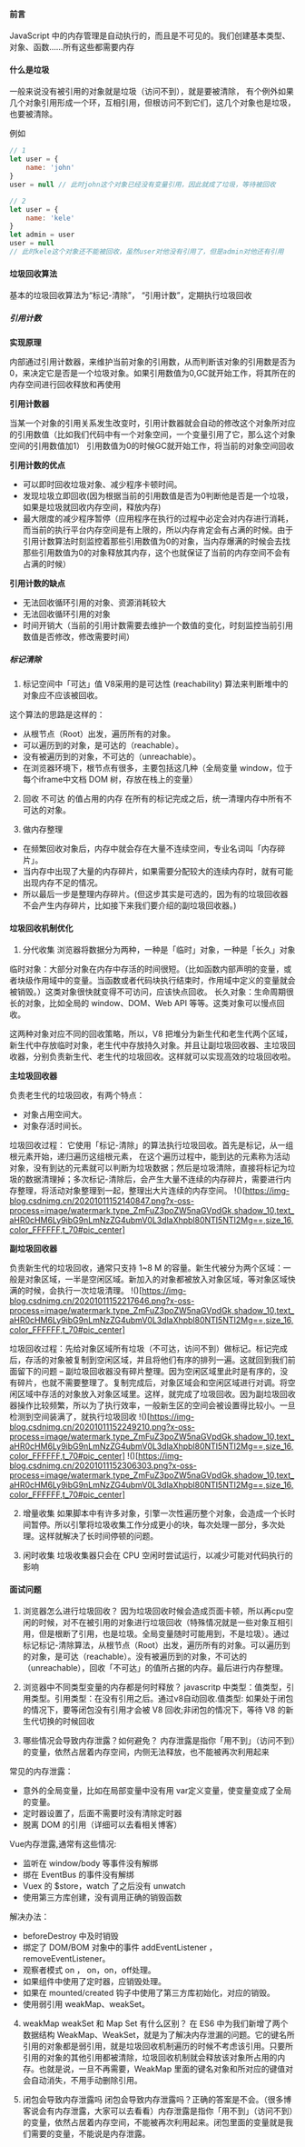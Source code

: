 #### 前言
JavaScript 中的内存管理是自动执行的，而且是不可见的。我们创建基本类型、对象、函数……所有这些都需要内存

#### 什么是垃圾
一般来说没有被引用的对象就是垃圾（访问不到），就是要被清除， 有个例外如果几个对象引用形成一个环，互相引用，但根访问不到它们，这几个对象也是垃圾，也要被清除。

例如
```js
// 1
let user = {
    name: 'john'
}
user = null // 此时john这个对象已经没有变量引用，因此就成了垃圾，等待被回收

// 2
let user = {
    name: 'kele'
}
let admin = user
user = null
// 此时kele这个对象还不能被回收，虽然user对他没有引用了，但是admin对他还有引用
```

#### 垃圾回收算法
基本的垃圾回收算法为“标记-清除”， “引用计数”，定期执行垃圾回收

##### 引用计数
**实现原理**

内部通过引用计数器，来维护当前对象的引用数，从而判断该对象的引用数是否为0，来决定它是否是一个垃圾对象。如果引用数值为0,GC就开始工作，将其所在的内存空间进行回收释放和再使用

**引用计数器**

当某一个对象的引用关系发生改变时，引用计数器就会自动的修改这个对象所对应的引用数值（比如我们代码中有一个对象空间，一个变量引用了它，那么这个对象空间的引用数值加1） 引用数值为0的时候GC就开始工作，将当前的对象空间回收

**引用计数的优点**
* 可以即时回收垃圾对象、减少程序卡顿时间。
* 发现垃圾立即回收(因为根据当前的引用数值是否为0判断他是否是一个垃圾，如果是垃圾就回收内存空间，释放内存)
* 最大限度的减少程序暂停（应用程序在执行的过程中必定会对内存进行消耗，而当前的执行平台内存空间是有上限的，所以内存肯定会有占满的时候。由于引用计数算法时刻监控着那些引用数值为0的对象，当内存爆满的时候会去找那些引用数值为0的对象释放其内存，这个也就保证了当前的内存空间不会有占满的时候）

**引用计数的缺点**
* 无法回收循环引用的对象、资源消耗较大
* 无法回收循环引用的对象
* 时间开销大（当前的引用计数需要去维护一个数值的变化，时刻监控当前引用数值是否修改，修改需要时间）

##### 标记清除
1. 标记空间中「可达」值
V8采用的是可达性 (reachability) 算法来判断堆中的对象应不应该被回收。

这个算法的思路是这样的：

* 从根节点（Root）出发，遍历所有的对象。
* 可以遍历到的对象，是可达的（reachable）。
* 没有被遍历到的对象，不可达的（unreachable）。
* 在浏览器环境下，根节点有很多，主要包括这几种（全局变量 window，位于每个iframe中文档 DOM 树，存放在栈上的变量）

2. 回收 不可达 的值占用的内存
在所有的标记完成之后，统一清理内存中所有不可达的对象。

3. 做内存整理
* 在频繁回收对象后，内存中就会存在大量不连续空间，专业名词叫「内存碎片」。
* 当内存中出现了大量的内存碎片，如果需要分配较大的连续内存时，就有可能出现内存不足的情况。
* 所以最后一步是整理内存碎片。(但这步其实是可选的，因为有的垃圾回收器不会产生内存碎片，比如接下来我们要介绍的副垃圾回收器。)

#### 垃圾回收机制优化
1. 分代收集
浏览器将数据分为两种，一种是「临时」对象，一种是「长久」对象

临时对象：大部分对象在内存中存活的时间很短。（比如函数内部声明的变量，或者块级作用域中的变量。当函数或者代码块执行结束时，作用域中定义的变量就会被销毁。）这类对象很快就变得不可访问，应该快点回收。
长久对象：生命周期很长的对象，比如全局的 window、DOM、Web API 等等。这类对象可以慢点回收。

这两种对象对应不同的回收策略，所以，V8 把堆分为新生代和老生代两个区域， 新生代中存放临时对象，老生代中存放持久对象。并且让副垃圾回收器、主垃圾回收器，分别负责新生代、老生代的垃圾回收。这样就可以实现高效的垃圾回收啦。

**主垃圾回收器**

负责老生代的垃圾回收，有两个特点：

* 对象占用空间大。
* 对象存活时间长。

垃圾回收过程： 它使用「标记-清除」的算法执行垃圾回收。首先是标记，从一组根元素开始，递归遍历这组根元素， 在这个遍历过程中，能到达的元素称为活动对象，没有到达的元素就可以判断为垃圾数据；然后是垃圾清除，直接将标记为垃圾的数据清理掉；多次标记-清除后，会产生大量不连续的内存碎片，需要进行内存整理，将活动对象整理到一起，整理出大片连续的内存空间。
!()[https://img-blog.csdnimg.cn/20201011152140847.png?x-oss-process=image/watermark,type_ZmFuZ3poZW5naGVpdGk,shadow_10,text_aHR0cHM6Ly9ibG9nLmNzZG4ubmV0L3dlaXhpbl80NTI5NTI2Mg==,size_16,color_FFFFFF,t_70#pic_center]

**副垃圾回收器**

负责新生代的垃圾回收，通常只支持 1~8 M 的容量。新生代被分为两个区域：一般是对象区域，一半是空闲区域。新加入的对象都被放入对象区域，等对象区域快满的时候，会执行一次垃圾清理。
!()[https://img-blog.csdnimg.cn/20201011152217646.png?x-oss-process=image/watermark,type_ZmFuZ3poZW5naGVpdGk,shadow_10,text_aHR0cHM6Ly9ibG9nLmNzZG4ubmV0L3dlaXhpbl80NTI5NTI2Mg==,size_16,color_FFFFFF,t_70#pic_center]

垃圾回收过程：先给对象区域所有垃圾（不可达，访问不到）做标记。标记完成后，存活的对象被复制到空闲区域，并且将他们有序的排列一遍。这就回到我们前面留下的问题 – 副垃圾回收器没有碎片整理。因为空闲区域里此时是有序的，没有碎片，也就不需要整理了。复制完成后，对象区域会和空闲区域进行对调。将空闲区域中存活的对象放入对象区域里。这样，就完成了垃圾回收。因为副垃圾回收器操作比较频繁，所以为了执行效率，一般新生区的空间会被设置得比较小。一旦检测到空间装满了，就执行垃圾回收
!()[https://img-blog.csdnimg.cn/20201011152249210.png?x-oss-process=image/watermark,type_ZmFuZ3poZW5naGVpdGk,shadow_10,text_aHR0cHM6Ly9ibG9nLmNzZG4ubmV0L3dlaXhpbl80NTI5NTI2Mg==,size_16,color_FFFFFF,t_70#pic_center]
!()[https://img-blog.csdnimg.cn/20201011152306303.png?x-oss-process=image/watermark,type_ZmFuZ3poZW5naGVpdGk,shadow_10,text_aHR0cHM6Ly9ibG9nLmNzZG4ubmV0L3dlaXhpbl80NTI5NTI2Mg==,size_16,color_FFFFFF,t_70#pic_center]

2. 增量收集
如果脚本中有许多对象，引擎一次性遍历整个对象，会造成一个长时间暂停。所以引擎将垃圾收集工作分成更小的块，每次处理一部分，多次处理。这样就解决了长时间停顿的问题。

3. 闲时收集
垃圾收集器只会在 CPU 空闲时尝试运行，以减少可能对代码执行的影响

#### 面试问题
1. 浏览器怎么进行垃圾回收？
因为垃圾回收时候会造成页面卡顿，所以再cpu空闲的时候，对不在被引用的对象进行垃圾回收（特殊情况就是一些对象互相引用，但是根断了引用，也是垃圾。全局变量随时可能用到，不是垃圾）。通过标记标记-清除算法，从根节点（Root）出发，遍历所有的对象。可以遍历到的对象，是可达（reachable）。没有被遍历到的对象，不可达的（unreachable），回收「不可达」的值所占据的内存。最后进行内存整理。

2. 浏览器中不同类型变量的内存都是何时释放？
javascritp 中类型：值类型，引用类型。引用类型：在没有引用之后。通过v8自动回收.值类型: 如果处于闭包的情况下，要等闭包没有引用才会被 V8 回收;非闭包的情况下，等待 V8 的新生代切换的时候回收

3. 哪些情况会导致内存泄露？如何避免？
内存泄露是指你「用不到」（访问不到）的变量，依然占居着内存空间，内侧无法释放，也不能被再次利用起来

常见的内存泄露：

* 意外的全局变量，比如在局部变量中没有用 var定义变量，使变量变成了全局的变量。
* 定时器设置了，后面不需要时没有清除定时器
* 脱离 DOM 的引用（详细可以去看相关博客）

Vue内存泄露,通常有这些情况:
* 监听在 window/body 等事件没有解绑
* 绑在 EventBus 的事件没有解绑
* Vuex 的 $store，watch 了之后没有 unwatch
* 使用第三方库创建，没有调用正确的销毁函数

解决办法：
* beforeDestroy 中及时销毁
* 绑定了 DOM/BOM 对象中的事件 addEventListener ，removeEventListener。
* 观察者模式 on ， on，on，off处理。
* 如果组件中使用了定时器，应销毁处理。
* 如果在 mounted/created 钩子中使用了第三方库初始化，对应的销毁。
* 使用弱引用 weakMap、weakSet。

4. weakMap weakSet 和 Map Set 有什么区别？
在 ES6 中为我们新增了两个数据结构 WeakMap、WeakSet，就是为了解决内存泄漏的问题。它的键名所引用的对象都是弱引用，就是垃圾回收机制遍历的时候不考虑该引用。只要所引用的对象的其他引用都被清除，垃圾回收机制就会释放该对象所占用的内存。也就是说，一旦不再需要，WeakMap 里面的键名对象和所对应的键值对会自动消失，不用手动删除引用。

5. 闭包会导致内存泄露吗
闭包会导致内存泄露吗？正确的答案是不会。（很多博客说会有内存泄露，大家可以去看看）内存泄露是指你「用不到」（访问不到）的变量，依然占居着内存空间，不能被再次利用起来。闭包里面的变量就是我们需要的变量，不能说是内存泄露。

